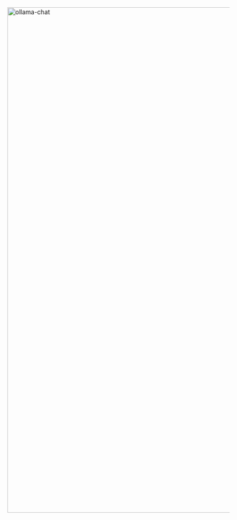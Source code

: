 <img width="1338" height="1143" alt="ollama-chat" src="https://github.com/user-attachments/assets/a3134145-f004-412a-ba15-331b925d6b1c" />
